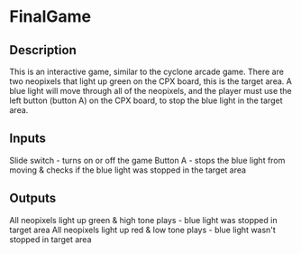 # FinalGame
## Description
This is an interactive game, similar to the cyclone arcade game. There are two neopixels that light up green on the CPX board, this is the target area. A blue light will move through all of the neopixels, and the player must use the left button (button A) on the CPX board, to stop the blue light in the target area. 

## Inputs
Slide switch - turns on or off the game
Button A - stops the blue light from moving & checks if the blue light was stopped in the target area

## Outputs
All neopixels light up green & high tone plays - blue light was stopped in target area
All neopixels light up red & low tone plays - blue light wasn't stopped in target area
